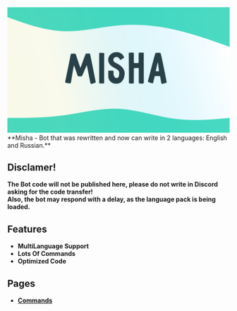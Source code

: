 <img src="../assets/MishaDesign.png" alt="banner" />
**Misha - Bot that was rewritten and now can write in 2 languages: English and Russian.**

## Disclamer!
**The Bot code will not be published here, please do not write in Discord asking for the code transfer!**<br>
**Also, the bot may respond with a delay, as the language pack is being loaded.**

## Features
- **MultiLanguage Support**
- **Lots Of Commands**
- **Optimized Code**

## Pages
- **[Commands](other/commands.md)**